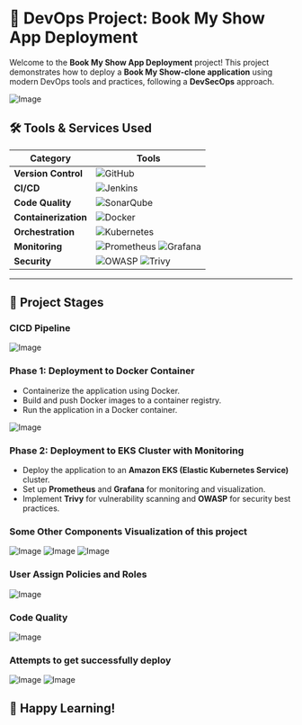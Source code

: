 # 🚀 **DevOps Project: Book My Show App Deployment**  

Welcome to the **Book My Show App Deployment** project! This project demonstrates how to deploy a **Book My Show-clone application** using modern DevOps tools and practices, following a **DevSecOps** approach.  

![Image](https://github.com/user-attachments/assets/080e4647-58f5-44ca-b1a9-acd4bb0c54c3)

## 🛠️ **Tools & Services Used**

| **Category**       | **Tools**                                                                                                                                                                                                 |
|---------------------|-----------------------------------------------------------------------------------------------------------------------------------------------------------------------------------------------------------|
| **Version Control** | ![GitHub](https://img.shields.io/badge/GitHub-181717?style=flat-square&logo=github&logoColor=white)                                                                                                       |
| **CI/CD**           | ![Jenkins](https://img.shields.io/badge/Jenkins-D24939?style=flat-square&logo=jenkins&logoColor=white)                                                                                                    |
| **Code Quality**    | ![SonarQube](https://img.shields.io/badge/SonarQube-4E9BCD?style=flat-square&logo=sonarqube&logoColor=white)                                                                                              |
| **Containerization**| ![Docker](https://img.shields.io/badge/Docker-2496ED?style=flat-square&logo=docker&logoColor=white)                                                                                                       |
| **Orchestration**   | ![Kubernetes](https://img.shields.io/badge/Kubernetes-326CE5?style=flat-square&logo=kubernetes&logoColor=white)                                                                                          |
| **Monitoring**      | ![Prometheus](https://img.shields.io/badge/Prometheus-E6522C?style=flat-square&logo=prometheus&logoColor=white) ![Grafana](https://img.shields.io/badge/Grafana-F46800?style=flat-square&logo=grafana&logoColor=white) |
| **Security**        | ![OWASP](https://img.shields.io/badge/OWASP-000000?style=flat-square&logo=owasp&logoColor=white) ![Trivy](https://img.shields.io/badge/Trivy-00979D?style=flat-square&logo=trivy&logoColor=white)         |

---

## 🚦 **Project Stages**

### CICD Pipeline 

![Image](https://github.com/user-attachments/assets/465b401c-7b68-4f5d-a08f-ef5c202e4349) 

### **Phase 1: Deployment to Docker Container**
- Containerize the application using Docker.
- Build and push Docker images to a container registry.
- Run the application in a Docker container.

![Image](https://github.com/user-attachments/assets/86464832-0696-45fe-baac-f4ac199a9cd7)

### **Phase 2: Deployment to EKS Cluster with Monitoring**
- Deploy the application to an **Amazon EKS (Elastic Kubernetes Service)** cluster.
- Set up **Prometheus** and **Grafana** for monitoring and visualization.
- Implement **Trivy** for vulnerability scanning and **OWASP** for security best practices.

### Some Other Components Visualization of this project

![Image](https://github.com/user-attachments/assets/cf55a165-2391-41b3-98de-f0bc13d42fe5)
![Image](https://github.com/user-attachments/assets/b0c71048-71a0-4d19-90cb-0e208f787b70)
![Image](https://github.com/user-attachments/assets/673b0e2d-e72f-4822-85d0-2a9f6fde1211)

### User Assign Policies and Roles

![Image](https://github.com/user-attachments/assets/6c0b42e8-f52f-4639-9779-cd929dffda83)

### Code Quality 

![Image](https://github.com/user-attachments/assets/920b74ec-2a26-468c-bf71-b83dbffdd5f1)

### Attempts to get successfully deploy

![Image](https://github.com/user-attachments/assets/3102d1df-1dab-4666-a211-853921a09b76)
![Image](https://github.com/user-attachments/assets/b5bb599e-dd00-474d-b948-f5631dabadaa)

## 🎉 **Happy Learning!**  

